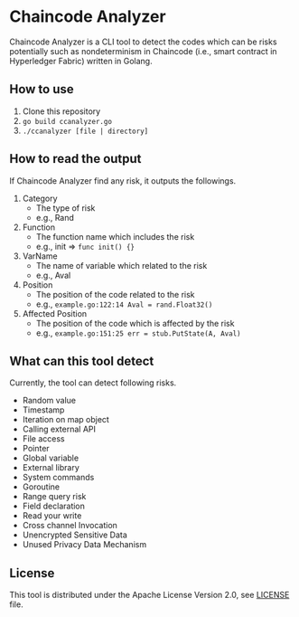# Chaincode Analyzer
Chaincode Analyzer is a CLI tool to detect the codes which can be risks potentially 
such as nondeterminism in Chaincode (i.e., smart contract in Hyperledger Fabric) written in Golang.

## How to use
1. Clone this repository
1. `go build ccanalyzer.go`
1. `./ccanalyzer [file | directory]`

## How to read the output
If Chaincode Analyzer find any risk, it outputs the followings.
1. Category
	- The type of risk
	- e.g., Rand
1. Function
	- The function name which includes the risk
	- e.g., init => `func init() {}`
1. VarName
	- The name of variable which related to the risk
	- e.g., Aval 
1. Position
	- The position of the code related to the risk
	- e.g., `example.go:122:14 Aval = rand.Float32()`
1. Affected Position
	- The position of the code which is affected by the risk
	- e.g., `example.go:151:25 err = stub.PutState(A, Aval)`

## What can this tool detect
Currently, the tool can detect following risks.

- Random value 
- Timestamp 
- Iteration on map object
- Calling external API
- File access
- Pointer
- Global variable
- External library
- System commands
- Goroutine
- Range query risk
- Field declaration 
- Read your write
- Cross channel Invocation 
- Unencrypted Sensitive Data
- Unused Privacy Data Mechanism 

## License
This tool is distributed under the Apache License Version 2.0, see [LICENSE](./LICENSE) file.
